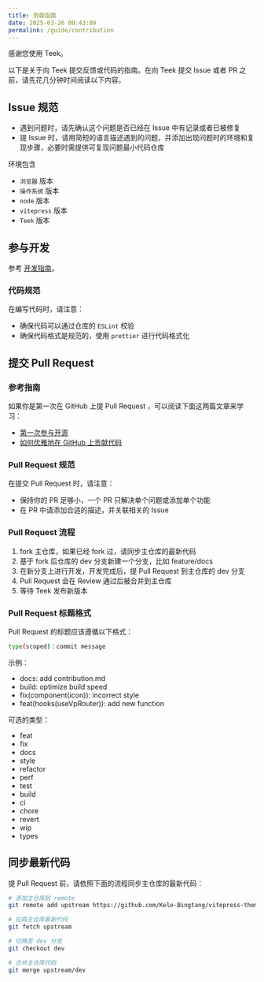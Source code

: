 ```yaml
---
title: 贡献指南
date: 2025-03-26 00:43:09
permalink: /guide/contribution
---
```


感谢您使用 Teek。

以下是关于向 Teek 提交反馈或代码的指南。在向 Teek 提交 Issue 或者 PR 之前，请先花几分钟时间阅读以下内容。

## Issue 规范

- 遇到问题时，请先确认这个问题是否已经在 Issue 中有记录或者已被修复
- 提 Issue 时，请用简短的语言描述遇到的问题，并添加出现问题时的环境和复现步骤，必要时需提供可复现问题最小代码仓库

环境包含

- `浏览器` 版本
- `操作系统` 版本
- `node` 版本
- `vitepress` 版本
- `Teek` 版本

## 参与开发

参考 [开发指南](/guide/dev)。

### 代码规范

在编写代码时，请注意：

- 确保代码可以通过仓库的 `ESLint` 校验
- 确保代码格式是规范的，使用 `prettier` 进行代码格式化

## 提交 Pull Request

### 参考指南

如果你是第一次在 GitHub 上提 Pull Request ，可以阅读下面这两篇文章来学习：

- [第一次参与开源](https://github.com/firstcontributions/first-contributions/blob/main/translations/README.zh-cn.md)
- [如何优雅地在 GitHub 上贡献代码](https://segmentfault.com/a/1190000000736629)

### Pull Request 规范

在提交 Pull Request 时，请注意：

- 保持你的 PR 足够小，一个 PR 只解决单个问题或添加单个功能
- 在 PR 中请添加合适的描述，并关联相关的 Issue

### Pull Request 流程

1. fork 主仓库，如果已经 fork 过，请同步主仓库的最新代码
2. 基于 fork 后仓库的 dev 分支新建一个分支，比如 feature/docs
3. 在新分支上进行开发，开发完成后，提 Pull Request 到主仓库的 dev 分支
4. Pull Request 会在 Review 通过后被合并到主仓库
5. 等待 Teek 发布新版本

### Pull Request 标题格式

Pull Request 的标题应该遵循以下格式：

```sh
type(scoped)：commit message
```

示例：

- docs: add contribution.md
- build: optimize build speed
- fix(component(icon)): incorrect style
- feat(hooks(useVpRouter)): add new function

可选的类型：

- feat
- fix
- docs
- style
- refactor
- perf
- test
- build
- ci
- chore
- revert
- wip
- types

## 同步最新代码

提 Pull Request 前，请依照下面的流程同步主仓库的最新代码：

```sh
# 添加主仓库到 remote
git remote add upstream https://github.com/Kele-Bingtang/vitepress-theme-teek.git

# 拉取主仓库最新代码
git fetch upstream

# 切换至 dev 分支
git checkout dev

# 合并主仓库代码
git merge upstream/dev
```